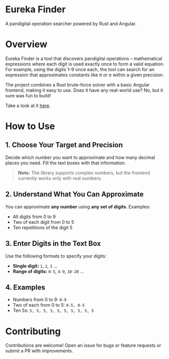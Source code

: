 # Eureka Finder

A pandigital operation searcher powered by Rust and Angular.

# Overview

Eureka Finder is a tool that discovers pandigital operations – mathematical expressions where each digit is used exactly once to form a valid equation. For example, using the digits 1–9 once each, the tool can search for an expression that approximates constants like π or e within a given precision.

The project combines a Rust brute-force solver with a basic Angular frontend, making it easy to use. Does it have any real-world use? No, but it sure was fun to build!

Take a look at it [here](https://gabie-of-the-bo.github.io/Eureka-Finder/).

# How to Use

## 1. Choose Your Target and Precision
Decide which number you want to approximate and how many decimal places you need. Fill the text boxes with that information.
> **Note:** The library supports complex numbers, but the frontend currently works only with real numbers.

## 2. Understand What You Can Approximate
You can approximate **any number** using **any set of digits**. Examples:  
- All digits from 0 to 9  
- Two of each digit from 0 to 5  
- Ten repetitions of the digit 5  

## 3. Enter Digits in the Text Box
Use the following formats to specify your digits:  
- **Single digit:** `1`, `2`, `3` …  
- **Range of digits:** `0-5`, `4-9`, `10-20` …  

## 4. Examples
- Numbers from 0 to 9: `0-9`  
- Two of each from 0 to 5: `0-5, 0-5`  
- Ten 5s: `5, 5, 5, 5, 5, 5, 5, 5, 5, 5`

# Contributing

Contributions are welcome! Open an issue for bugs or feature requests or submit a PR with improvements.